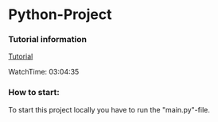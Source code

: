 Python-Project
=================

### Tutorial information

[Tutorial](https://www.youtube.com/watch?v=QU1pPzEGrqw&ab_channel=ClearCode)

WatchTime: 03:04:35

### How to start:

To start this project locally you have to run the "main.py"-file.
